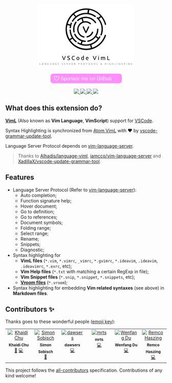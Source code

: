 <p align="center">
  <img height="200" src="https://github.com/XadillaX/vscode-language-viml/raw/master/assets/README.png" />
</p>

<p align="center">
  <a href="https://github.com/sponsors/XadillaX"><img src="https://github.com/XadillaX/vscode-language-viml/raw/master/assets/github_sponsor_btn.png" /></a>
</p>

<p align="center">
  <a href="https://marketplace.visualstudio.com/items?itemName=XadillaX.viml">
    <img src="https://vsmarketplacebadges.dev/version-short/XadillaX.viml.svg.?style=for-the-badge&colorA=FF7800&colorB=CC5600&label=VS%20MARKETPLACE" />
  </a>
  <a href="https://marketplace.visualstudio.com/items?itemName=XadillaX.viml">
    <img src="https://vsmarketplacebadges.dev/downloads-short/XadillaX.viml.svg.?style=for-the-badge&colorA=5DDB61&colorB=4BC74F&label=DOWNLOADS" />
  </a>
  <a href="https://marketplace.visualstudio.com/items?itemName=XadillaX.viml">
    <img src="https://vsmarketplacebadges.dev/rating-star/XadillaX.viml.svg.?style=for-the-badge&colorA=FBBD30&colorB=F2AA08" />
  </a>
<!-- ALL-CONTRIBUTORS-BADGE:START - Do not remove or modify this section -->
<a href="#contributors-"><img src="https://img.shields.io/badge/6-ALL%20CONTRIBUTORS?style=for-the-badge&colorA=FF69b4&colorB=cc47a4&label=ALL%20CONTRIBUTORS" /></a>
<!-- ALL-CONTRIBUTORS-BADGE:END -->
</p>

## What does this extension do?

[**VimL**](https://en.wikipedia.org/wiki/Vim_(text_editor)#Vim_script) (Also known as **Vim Language**, **VimScript**) support for [VSCode](https://code.visualstudio.com/).

Syntax Highlighting is synchronized from [Atom VimL](https://github.com/Alhadis/language-viml) with ❤ by [vscode-grammar-update-tool](https://github.com/XadillaX/vscode-update-grammar-tool).

Language Server Protocol depends on [vim-language-server](https://github.com/iamcco/vim-language-server).

> Thanks to [Alhadis/language-viml](https://github.com/Alhadis/language-viml), [iamcco/vim-language-server](https://github.com/iamcco/vim-language-server) and [XadillaX/vscode-update-grammar-tool](https://github.com/XadillaX/vscode-update-grammar-tool).

## Features

+ Language Server Protocol (Refer to [vim-language-server](https://github.com/iamcco/vim-language-server)):
  - Auto completion;
  - Function signature help;
  - Hover document;
  - Go to definition;
  - Go to references;
  - Document symbols;
  - Folding range;
  - Select range;
  - Rename;
  - Snippets;
  - Diagnostic;
+ Syntax highlighting for
  - **VimL files** (`*.vim`, `*.vimrc`, `_vimrc`, `*.gvimrc`, `*.ideavim`, `.ideavim`, `.ideavimrc`, `*.exrc`, etc);
  - **Vim Help files** (`*.txt` with matching a certain RegExp in file);
  - **Vim Snippet files** (`*.snip`, `*.snippet`, `*.snippets`, etc);
  - [**Vroom files**](https://github.com/google/vroom) (`*.vroom`);
+ Syntax highlighting for embedding **Vim related syntaxes** (see above) in **Markdown files**.

## Contributors ✨

Thanks goes to these wonderful people ([emoji key](https://allcontributors.org/docs/en/emoji-key)):

<!-- ALL-CONTRIBUTORS-LIST:START - Do not remove or modify this section -->
<!-- prettier-ignore-start -->
<!-- markdownlint-disable -->
<table>
  <tbody>
    <tr>
      <td align="center" valign="top" width="14.28%"><a href="https://xcoder.in/"><img src="https://avatars.githubusercontent.com/u/2842176?v=4?s=100" width="100px;" alt="Khaidi Chu"/><br /><sub><b>Khaidi Chu</b></sub></a><br /><a href="#maintenance-XadillaX" title="Maintenance">🚧</a> <a href="https://github.com/XadillaX/vscode-language-viml/commits?author=XadillaX" title="Code">💻</a></td>
      <td align="center" valign="top" width="14.28%"><a href="https://github.com/GitMensch"><img src="https://avatars.githubusercontent.com/u/6699539?v=4?s=100" width="100px;" alt="Simon Sobisch"/><br /><sub><b>Simon Sobisch</b></sub></a><br /><a href="#ideas-GitMensch" title="Ideas, Planning, & Feedback">🤔</a></td>
      <td align="center" valign="top" width="14.28%"><a href="https://github.com/dawsers"><img src="https://avatars.githubusercontent.com/u/47487972?v=4?s=100" width="100px;" alt="dawsers"/><br /><sub><b>dawsers</b></sub></a><br /><a href="https://github.com/XadillaX/vscode-language-viml/commits?author=dawsers" title="Code">💻</a></td>
      <td align="center" valign="top" width="14.28%"><a href="https://github.com/beastmatser"><img src="https://avatars.githubusercontent.com/u/79206232?v=4?s=100" width="100px;" alt="mrts"/><br /><sub><b>mrts</b></sub></a><br /><a href="https://github.com/XadillaX/vscode-language-viml/commits?author=beastmatser" title="Code">💻</a></td>
      <td align="center" valign="top" width="14.28%"><a href="https://stackoverflow.com/u/7881859"><img src="https://avatars.githubusercontent.com/u/28700378?v=4?s=100" width="100px;" alt="Wenfang Du"/><br /><sub><b>Wenfang Du</b></sub></a><br /><a href="https://github.com/XadillaX/vscode-language-viml/commits?author=wenfangdu" title="Code">💻</a></td>
      <td align="center" valign="top" width="14.28%"><a href="http://remcohaszing.nl"><img src="https://avatars.githubusercontent.com/u/779047?v=4?s=100" width="100px;" alt="Remco Haszing"/><br /><sub><b>Remco Haszing</b></sub></a><br /><a href="https://github.com/XadillaX/vscode-language-viml/commits?author=remcohaszing" title="Code">💻</a></td>
    </tr>
  </tbody>
</table>

<!-- markdownlint-restore -->
<!-- prettier-ignore-end -->

<!-- ALL-CONTRIBUTORS-LIST:END -->

This project follows the [all-contributors](https://github.com/all-contributors/all-contributors) specification. Contributions of any kind welcome!
